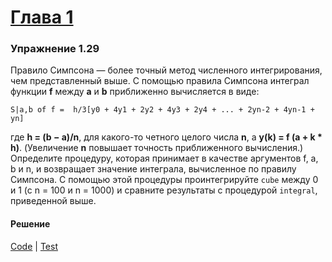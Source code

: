 # [Глава 1](../index.md#Глава-1-Построение-абстракций-с-помощью-процедур)

### Упражнение 1.29
Правило Симпсона — более точный метод численного интегрирования, чем представленный выше. С помощью правила Симпсона интеграл функции **f** между **a** и **b** приближенно вычисляется в виде:

```
S|a,b of f =  h/3[y0 + 4y1 + 2y2 + 4y3 + 2y4 + ... + 2yn-2 + 4yn-1 + yn]
```

где **h = (b − a)/n**, для какого-то четного целого числа **n**, а **y(k) = f (a + k *  h)**. (Увеличение **n** повышает точность приближенного вычисления.) Определите процедуру, которая принимает в качестве аргументов f, a, b и n, и возвращает значение интеграла, вычисленное по правилу Симпсона. С помощью этой процедуры проинтегрируйте `cube` между 0 и 1 (с n = 100 и n = 1000) и сравните результаты с процедурой `integral`, приведенной выше.

#### Решение
[Code](../../src/sicp/chapter01/1_29.clj) | [Test](../../test/sicp/chapter01/1_29_test.clj)
